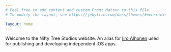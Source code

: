 ```yaml
---
# Feel free to add content and custom Front Matter to this file.
# To modify the layout, see https://jekyllrb.com/docs/themes/#overriding-theme-defaults

layout: home
---
```

Welcome to the Nifty Tree Studios website. An alias for [Iiro Alhonen](https://www.iiroalhonen.com) used for publishing and developing independent iOS apps.
